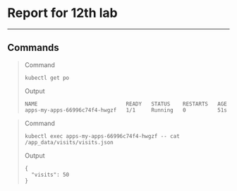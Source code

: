 # Report for 12th lab

---

## Commands

> Command
>
> ```shell
> kubectl get po
> ```
>
> Output
>
> ```shell
> NAME                            READY   STATUS    RESTARTS   AGE
> apps-my-apps-66996c74f4-hwgzf   1/1     Running   0          51s
> ```


> Command
>
> ```shell
> kubectl exec apps-my-apps-66996c74f4-hwgzf -- cat /app_data/visits/visits.json
> ```
>
> Output
>
> ```shell
> {
>   "visits": 50
> }
> ```